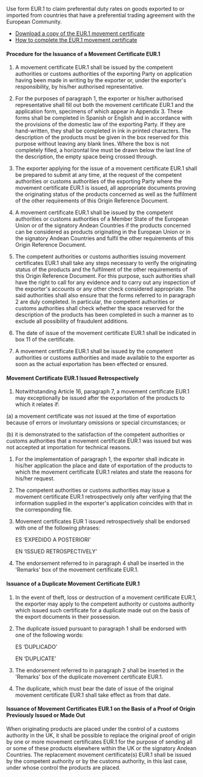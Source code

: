 Use form EUR.1 to claim preferential duty rates on goods exported to or imported from countries that have a preferential trading agreement with the European Community.

- [Download a copy of the EUR.1 movement certificate](https://www.gov.uk/government/publications/eur1-and-eur-med-movement-certificate)
- [How to complete the EUR.1 movement certificate](https://www.gov.uk/government/publications/eur1-and-eur-med-movement-certificate/how-to-complete-the-movement-certificate)

#### Procedure for the Issuance of a Movement Certificate EUR.1

1. A movement certificate EUR.1 shall be issued by the competent authorities or customs authorities of the exporting Party on application having been made in writing by the exporter or, under the exporter's responsibility, by his/her authorised representative.

2. For the purposes of paragraph 1, the exporter or his/her authorised representative shall fill out both the movement certificate EUR.1 and the application form, specimens of which appear in Appendix 3. These forms shall be completed in Spanish or English and in accordance with the provisions of the domestic law of the exporting Party. If they are hand-written, they shall be completed in ink in printed characters. The description of the products must be given in the box reserved for this purpose without leaving any blank lines. Where the box is not completely filled, a horizontal line must be drawn below the last line of the description, the empty space being crossed through.

3. The exporter applying for the issue of a movement certificate EUR.1 shall be prepared to submit at any time, at the request of the competent authorities or customs authorities of the exporting Party where the movement certificate EUR.1 is issued, all appropriate documents proving the originating status of the products concerned as well as the fulfilment of the other requirements of this Origin Reference Document.

4. A movement certificate EUR.1 shall be issued by the competent authorities or customs authorities of a Member State of the European Union or of the signatory Andean Countries if the products concerned can be considered as products originating in the European Union or in the signatory Andean Countries and fulfil the other requirements of this Origin Reference Document.

5. The competent authorities or customs authorities issuing movement certificates EUR.1 shall take any steps necessary to verify the originating status of the products and the fulfilment of the other requirements of this Origin Reference Document. For this purpose, such authorities shall have the right to call for any evidence and to carry out any inspection of the exporter's accounts or any other check considered appropriate. The said authorities shall also ensure that the forms referred to in paragraph 2 are duly completed. In particular, the competent authorities or customs authorities shall check whether the space reserved for the description of the products has been completed in such a manner as to exclude all possibility of fraudulent additions.

6. The date of issue of the movement certificate EUR.1 shall be indicated in box 11 of the certificate.

7. A movement certificate EUR.1 shall be issued by the competent authorities or customs authorities and made available to the exporter as soon as the actual exportation has been effected or ensured.


#### Movement Certificate EUR.1 Issued Retrospectively

1. Notwithstanding Article 16, paragraph 7, a movement certificate EUR.1 may exceptionally be issued after the exportation of the products to which it relates if:

(a) a movement certificate was not issued at the time of exportation because of errors or involuntary omissions or special circumstances; or

(b) it is demonstrated to the satisfaction of the competent authorities or customs authorities that a movement certificate EUR.1 was issued but was not accepted at importation for technical reasons.

1. For the implementation of paragraph 1, the exporter shall indicate in his/her application the place and date of exportation of the products to which the movement certificate EUR.1 relates and state the reasons for his/her request.

2. The competent authorities or customs authorities may issue a movement certificate EUR.1 retrospectively only after verifying that the information supplied in the exporter's application coincides with that in the corresponding file.

3. Movement certificates EUR 1 issued retrospectively shall be endorsed with one of the following phrases:

    ES ‘EXPEDIDO A POSTERIORI’

    EN ‘ISSUED RETROSPECTIVELY’

5. The endorsement referred to in paragraph 4 shall be inserted in the 'Remarks' box of the movement certificate EUR.1.


#### Issuance of a Duplicate Movement Certificate EUR.1

1. In the event of theft, loss or destruction of a movement certificate EUR.1, the exporter may apply to the competent authority or customs authority which issued such certificate for a duplicate made out on the basis of the export documents in their possession.

2. The duplicate issued pursuant to paragraph 1 shall be endorsed with one of the following words:

    ES ‘DUPLICADO’

    EN ‘DUPLICATE’

3. The endorsement referred to in paragraph 2 shall be inserted in the 'Remarks' box of the duplicate movement certificate EUR.1.

4. The duplicate, which must bear the date of issue of the original movement certificate EUR.1 shall take effect as from that date.

#### Issuance of Movement Certificates EUR.1 on the Basis of a Proof of Origin Previously Issued or Made Out

When originating products are placed under the control of a customs authority in the UK, it shall be possible to replace the original proof of origin by one or more movement certificates EUR.1 for the purpose of sending all or some of these products elsewhere within the UK or the signatory Andean Countries. The replacement movement certificate(s) EUR.1 shall be issued by the competent authority or by the customs authority, in this last case, under whose control the products are placed.
